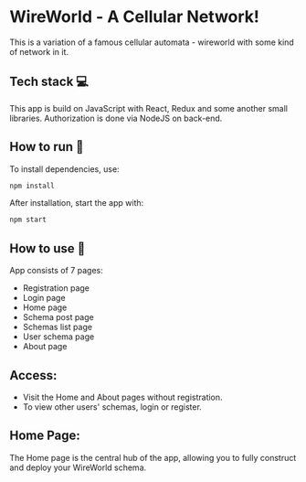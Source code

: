 # WireWorld - A Cellular Network!

This is a variation of a famous cellular automata - wireworld with some kind of network in it.

## Tech stack 💻

This app is build on JavaScript with React, Redux and some another small libraries.
Authorization is done via NodeJS on back-end.

## How to run 🚀

To install dependencies, use:

```zsh
npm install
```

After installation, start the app with:

```zsh
npm start
```

## How to use 💭

App consists of 7 pages:

- Registration page
- Login page
- Home page
- Schema post page
- Schemas list page
- User schema page
- About page

## Access:

- Visit the Home and About pages without registration.
- To view other users' schemas, login or register.

## Home Page:

The Home page is the central hub of the app, allowing you to fully construct and deploy your WireWorld schema.
